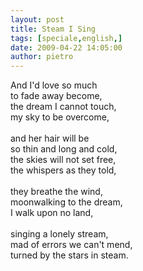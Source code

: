 ```yaml
---
layout: post
title: Steam I Sing
tags: [speciale,english,]
date: 2009-04-22 14:05:00
author: pietro
---
```

And I'd love so much<br/>to fade away become,<br/>the dream I cannot touch,<br/>my sky to be overcome,<br/><br/>and her hair will be<br/>so thin and long and cold,<br/>the skies will not set free,<br/>the whispers as they told,<br/><br/>they breathe the wind,<br/>moonwalking to the dream,<br/>I walk upon no land,<br/><br/>singing a lonely stream,<br/>mad of errors we can't mend,<br/>turned by the stars in steam.
